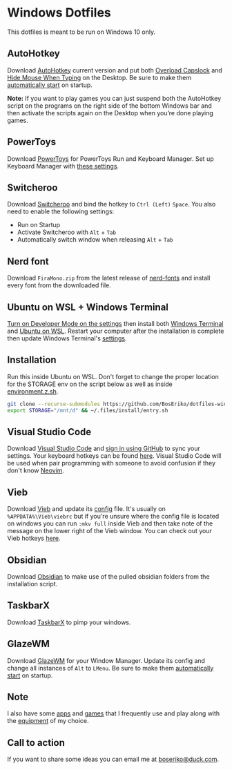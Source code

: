 # Windows Dotfiles
This dotfiles is meant to be run on Windows 10 only.

## AutoHotkey
Download [AutoHotkey](https://www.autohotkey.com/) current version and put both [Overload Capslock](ahk/overload-capslock.ahk) and [Hide Mouse When Typing](ahk/hide-mouse-when-typing.ahk) on the Desktop. Be sure to make them [automatically start](markdown/automatically-start.md) on startup.

**Note:** If you want to play games you can just suspend both the AutoHotkey script on the programs on the right side of the bottom Windows bar and then activate the scripts again on the Desktop when you’re done playing games.

## PowerToys
Download [PowerToys](https://apps.microsoft.com/store/detail/microsoft-powertoys/XP89DCGQ3K6VLD) for PowerToys Run and Keyboard Manager. Set up Keyboard Manager with [these settings](markdown/keyboard-manager.md).

## Switcheroo
Download [Switcheroo](https://github.com/kvakulo/Switcheroo) and bind the hotkey to `Ctrl (Left)` `Space`. You also need to enable the following settings:
- Run on Startup
- Activate Switcheroo with `Alt` + `Tab`
- Automatically switch window when releasing `Alt` + `Tab`

## Nerd font
Download `FiraMono.zip` from the latest release of [nerd-fonts](https://github.com/ryanoasis/nerd-fonts/releases) and install every font from the downloaded file.

## Ubuntu on WSL + Windows Terminal
[Turn on Developer Mode on the settings](markdown/enable-developer-mode.md) then install both [Windows Terminal](https://apps.microsoft.com/store/detail/windows-terminal/9N0DX20HK701) and [Ubuntu on WSL](https://ubuntu.com/tutorials/install-ubuntu-on-wsl2-on-windows-10#1-overview). Restart your computer after the installation is complete then update Windows Terminal's [settings](windows-terminal/settings.json).

## Installation
Run this inside Ubuntu on WSL. Don't forget to change the proper location for the STORAGE env on the script below as well as inside [environment.z.sh](zsh/modules/environment.z.sh).
``` sh
git clone --recurse-submodules https://github.com/BosEriko/dotfiles-windows.git ~/.files
export STORAGE="/mnt/d" && ~/.files/install/entry.sh
```

## Visual Studio Code
Download [Visual Studio Code](https://code.visualstudio.com/) and [sign in using GitHub](https://code.visualstudio.com/docs/editor/settings-sync) to sync your settings. Your keyboard hotkeys can be found [here](https://boseriko-professional.notion.site/boseriko-professional/92045538d4be4360a6486d9d8d5178aa?v=ba96cfa3c35d4d7ca5c386d73c8c0a78). Visual Studio Code will be used when pair programming with someone to avoid confusion if they don't know [Neovim](https://neovim.io/).

## Vieb
Download [Vieb](https://vieb.dev/) and update its [config](vieb/rc) file. It's usually on `%APPDATA%\Vieb\viebrc` but if you're unsure where the config file is located on windows you can run `:mkv full` inside Vieb and then take note of the message on the lower right of the Vieb window. You can check out your Vieb hotkeys [here](https://boseriko-professional.notion.site/boseriko-professional/92045538d4be4360a6486d9d8d5178aa?v=ccad9bd920524df8b66880da8b68cc35).

## Obsidian
Download [Obsidian](https://obsidian.md/) to make use of the pulled obsidian folders from the installation script.

## TaskbarX
Download [TaskbarX](https://chrisandriessen.nl/taskbarx) to pimp your windows.

## GlazeWM
Download [GlazeWM](https://github.com/lars-berger/GlazeWM/releases) for your Window Manager. Update its config and change all instances of `Alt` to `LMenu`. Be sure to make them [automatically start](markdown/automatically-start.md) on startup.

## Note
I also have some [apps](markdown/apps.md) and [games](markdown/games.md) that I frequently use and play along with the [equipment](markdown/equipment.md) of my choice.

## Call to action
If you want to share some ideas you can email me at boseriko@duck.com.
